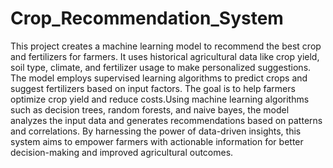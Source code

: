 # Crop_Recommendation_System
This project creates a machine learning model to recommend the best crop and fertilizers for farmers. It uses historical agricultural data like crop yield, soil type, climate, and fertilizer usage to make personalized suggestions. The model employs supervised learning algorithms to predict crops and suggest fertilizers based on input factors. The goal is to help farmers optimize crop yield and reduce costs.Using machine learning algorithms such as decision trees, random forests, and naive bayes, the model analyzes the input data and generates recommendations based on patterns and correlations. By harnessing the power of data-driven insights, this system aims to empower farmers with actionable information for better decision-making and improved agricultural outcomes.
